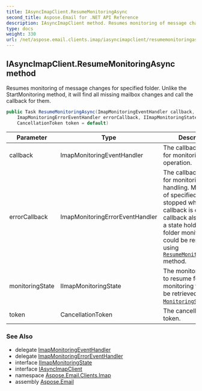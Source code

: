 ```yaml
---
title: IAsyncImapClient.ResumeMonitoringAsync
second_title: Aspose.Email for .NET API Reference
description: IAsyncImapClient method. Resumes monitoring of message changes for specified folder. Unlike the StartMonitoring method it will find all missing mailbox changes and call the callback for them
type: docs
weight: 330
url: /net/aspose.email.clients.imap/iasyncimapclient/resumemonitoringasync/
---
```

## IAsyncImapClient.ResumeMonitoringAsync method

Resumes monitoring of message changes for specified folder. Unlike the StartMonitoring method, it will find all missing mailbox changes and call the callback for them.

```csharp
public Task ResumeMonitoringAsync(ImapMonitoringEventHandler callback, 
    ImapMonitoringErrorEventHandler errorCallback, IImapMonitoringState monitoringState, 
    CancellationToken token = default)
```

| Parameter | Type | Description |
| --- | --- | --- |
| callback | ImapMonitoringEventHandler | The callback function for monitoring operation. |
| errorCallback | ImapMonitoringErrorEventHandler | The callback function for monitoring error handling. Monitoring of specified folder is stopped when this callback is called. The callback also provides a state holder so folder monitoring could be resumed using [`ResumeMonitoringAsync`](../../imapclient/resumemonitoringasync/) method. |
| monitoringState | IImapMonitoringState | The monitoring state to resume folder monitoring from. Can be retrieved from [`MonitoringState`](../../imapmonitoringerroreventargs/monitoringstate/). |
| token | CancellationToken | The cancellation token. |

### See Also

* delegate [ImapMonitoringEventHandler](../../imapmonitoringeventhandler/)
* delegate [ImapMonitoringErrorEventHandler](../../imapmonitoringerroreventhandler/)
* interface [IImapMonitoringState](../../iimapmonitoringstate/)
* interface [IAsyncImapClient](../)
* namespace [Aspose.Email.Clients.Imap](../../iasyncimapclient/)
* assembly [Aspose.Email](../../../)


